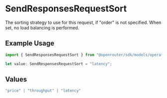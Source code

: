 # SendResponsesRequestSort

The sorting strategy to use for this request, if "order" is not specified. When set, no load balancing is performed.

## Example Usage

```typescript
import { SendResponsesRequestSort } from "@openrouter/sdk/models/operations";

let value: SendResponsesRequestSort = "latency";
```

## Values

```typescript
"price" | "throughput" | "latency"
```